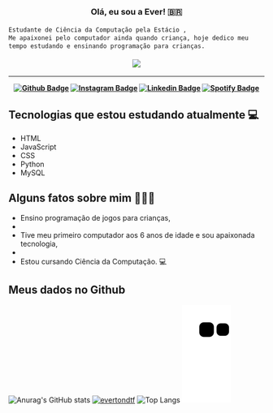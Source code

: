 <h3 align="center">  <br>

Olá, eu sou a Ever! 🇧🇷
<br>

</h3>

```
Estudante de Ciência da Computação pela Estácio , 
Me apaixonei pelo computador ainda quando criança, hoje dedico meu tempo estudando e ensinando programação para crianças.
```
<h4 align="center">
 
![](https://user-images.githubusercontent.com/70382532/138322189-2db8df52-9dcb-40a0-88a8-c365466bd33d.gif)
 <hr>

[![Github Badge](https://img.shields.io/badge/-Facebook-blue?style=for-the-badge&logo=Facebook&logoColor=white&link=https://github.com/evertondtf)](https://www.facebook.com/evertondtf/)
[![Instagram Badge](https://img.shields.io/badge/-instagram-red?style=for-the-badge&logo=instagram&logoColor=white&link=https://github.com/evertondtf)](https://www.instagram.com/sou.aever/)
[![Linkedin Badge](https://img.shields.io/badge/-Linkedin-blue?style=for-the-badge&logo=Linkedin&logoColor=white&link=https://github.com/evertondtf)](https://www.linkedin.com/in/everferreira/)
[![Spotify Badge](https://img.shields.io/badge/-Spotify-3bb34b?style=for-the-badge&logo=Spotify&logoColor=161f16&link=https://github.com/evertondtf)](https://open.spotify.com/user/12174838468?si=a89a2c81a5d941b3)
</h4>

## Tecnologias que estou estudando atualmente 💻

  - HTML
  - JavaScript
  - CSS
  - Python
  - MySQL

## Alguns fatos sobre mim 👨🏻‍💻

- Ensino programação de jogos para crianças,
- 
- Tive meu primeiro computador aos 6 anos de idade e sou apaixonada tecnologia,
- 
- Estou cursando Ciência da Computação. 💻

## Meus dados no Github
![Anurag's GitHub stats](https://github-readme-stats.vercel.app/api?username=evertondtf&show_icons=true&theme=tokyonight)
[![evertondtf](https://github-readme-stats.vercel.app/api/top-langs/?username=evertondtf&hide=html&layout=compact=true&theme=tokyonight)](https://github.com/evertondtf/)
![Top Langs](https://github-readme-stats.vercel.app/api/top-langs/?username=evertondtf&layout=compact&theme=tokyonight)
![Snake animation](https://github.com/rafaballerini/rafaballerini/blob/output/github-contribution-grid-snake.svg)
